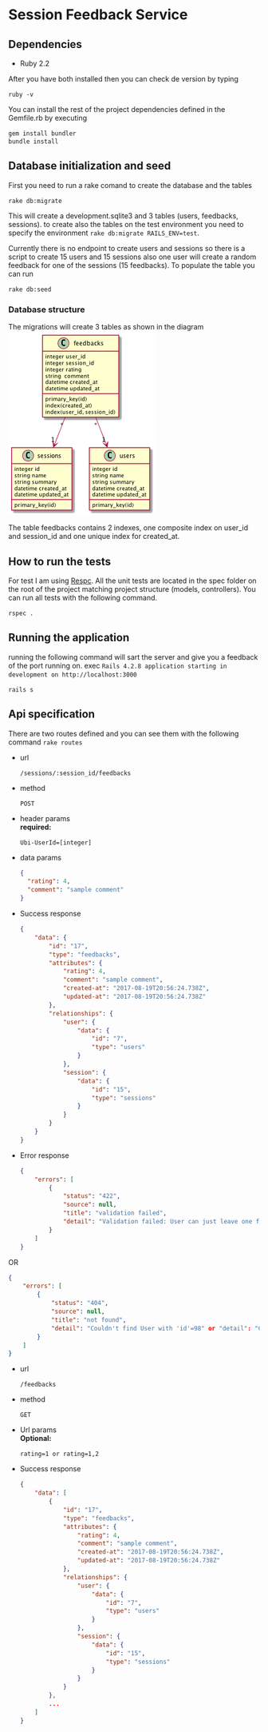 # Session Feedback Service

## Dependencies

* Ruby 2.2

After you have both installed then you can check de version by typing
```
ruby -v
```

You can install the rest of the project dependencies defined in the Gemfile.rb by executing
```
gem install bundler
bundle install
```

## Database initialization and seed

First you need to run a rake comand to create the database and the tables
```
rake db:migrate
```
This will create a development.sqlite3 and 3 tables (users, feedbacks, sessions). to create also the tables on the test environment you need to specify the environment ```rake db:migrate RAILS_ENV=test```.

Currently there is no endpoint to create users and sessions so there is a script to create 15 users and 15 sessions also one user will create a random feedback for one of the sessions (15 feedbacks). To populate the table you can run
```
rake db:seed
```
### Database structure

The migrations will create 3 tables as shown in the diagram<br />
![alt text](db/schema.png "Description goes here")

The table feedbacks contains 2 indexes, one composite index on user_id and session_id and one unique index for created_at.

## How to run the tests

For test I am using [Respc](http://rspec.info/). All the unit tests are located in the spec folder on the root of the project matching project structure (models, controllers). You can run all tests with the following command.
```
rspec .
```

## Running the application
running the following command will sart the server and give you a feedback of the port running on. exec `Rails 4.2.8 application starting in development on http://localhost:3000`
```
rails s
```

## Api specification

There are two routes defined and you can see them with the following command `rake routes`
* url
  ```
  /sessions/:session_id/feedbacks
  ```
* method
  ```
  POST
  ```
* header params<br />
  **required:**
  ```
  Ubi-UserId=[integer]
  ```
* data params
  ```json
  {
    "rating": 4,
    "comment": "sample comment"
  }
  ``` 
* Success response
  ```json
  {
      "data": {
          "id": "17",
          "type": "feedbacks",
          "attributes": {
              "rating": 4,
              "comment": "sample comment",
              "created-at": "2017-08-19T20:56:24.738Z",
              "updated-at": "2017-08-19T20:56:24.738Z"
          },
          "relationships": {
              "user": {
                  "data": {
                      "id": "7",
                      "type": "users"
                  }
              },
              "session": {
                  "data": {
                      "id": "15",
                      "type": "sessions"
                  }
              }
          }
      }
  }
  ```
* Error response
  ```json
  {
      "errors": [
          {
              "status": "422",
              "source": null,
              "title": "validation failed",
              "detail": "Validation failed: User can just leave one feeback per session"
          }
      ]
  }
  ```
OR
  ```json
  {
      "errors": [
          {
              "status": "404",
              "source": null,
              "title": "not found",
              "detail": "Couldn't find User with 'id'=98" or "detail": "Couldn't find Session with 'id'=98"
          }
      ]
  }
  ```

* url
  ```
  /feedbacks
  ```
* method
  ```
  GET
  ```
* Url params<br />
  **Optional:**
  ```
  rating=1 or rating=1,2
  ```
* Success response
  ```json
  {
      "data": [
          {
              "id": "17",
              "type": "feedbacks",
              "attributes": {
                  "rating": 4,
                  "comment": "sample comment",
                  "created-at": "2017-08-19T20:56:24.738Z",
                  "updated-at": "2017-08-19T20:56:24.738Z"
              },
              "relationships": {
                  "user": {
                      "data": {
                          "id": "7",
                          "type": "users"
                      }
                  },
                  "session": {
                      "data": {
                          "id": "15",
                          "type": "sessions"
                      }
                  }
              }
          },
          ...
      ]
  }
  ```
